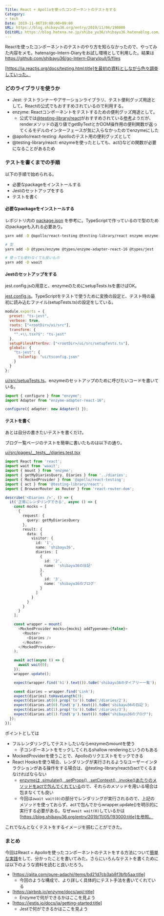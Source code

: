```yaml
---
Title: React + Apolloを使ったコンポーネントのテストをする
Category:
- tech
Date: 2019-11-06T19:00:00+09:00
URL: https://blog.shibayu36.org/entry/2019/11/06/190000
EditURL: https://blog.hatena.ne.jp/shiba_yu36/shibayu36.hatenablog.com/atom/entry/26006613461247631
---
```


Reactを使ったコンポーネントのテストのやり方を知らなかったので、やってみた内容をメモ。hatena/go-Intern-Diaryをお試し環境として利用した。結果は https://github.com/shibayu36/go-Intern-Diary/pull/5/files

[https://ja.reactjs.org/docs/testing.html:title]を最初の資料としながら色々調査していった。

### どのライブラリを使うか

* Jest: テストランナーやアサーションライブラリ、テスト便利グッズ用途として。Reactの公式でもおすすめされているので利用する。
* enzyme: Reactコンポーネントをテストするための便利グッズ用途として。
    * 公式では[@testing-library/react](https://testing-library.com/docs/react-testing-library/intro)がおすすめされている[参考](https://reactjs.org/docs/test-utils.html)ようだが、renderメソッドの返り値でgetByTextとかDOM操作用の便利関数が返ってくるモデルのインターフェースが気に入らなかったのでenzymeにした
* @apollo/react-testing: Apolloのテスト用の便利グッズとして
* @testing-library/react: enzymeを使ったとしても、act()などの関数が必要になることがあるため

### テストを書くまでの手順
以下の手順で始められる。

* 必要なpackageをインストールする
* Jestのセットアップをする
* テストを書く

#### 必要なpackageをインストールする
レポジトリ内の [package.json](https://github.com/shibayu36/go-Intern-Diary/pull/5/files#diff-b9cfc7f2cdf78a7f4b91a753d10865a2) を参考に。TypeScriptで作っているので型のためのpackageも入れる必要あり。

```sh
yarn add -D @apollo/react-testing @testing-library/react enzyme enzyme-adapter-react-16 jest ts-jest

# 型
yarn add -D @types/enzyme @types/enzyme-adapter-react-16 @types/jest

# 使っても使わなくても良いもの
yarn add -D waait
```

#### Jestのセットアップをする
jest.config.jsの用意と、enzymeのためにsetupTests.tsを書けばOK。

[jest.config.js](https://github.com/shibayu36/go-Intern-Diary/pull/5/files#diff-2d0cd5d10b9604941c38c6aac608178a)。TypeScriptをテストで使うために変換の設定と、テスト時の最初に読み込むファイル(setupTests.ts)の設定をしている。
```javascript
module.exports = {
  preset: "ts-jest",
  verbose: true,
  roots: ["<rootDir>/ui/src"],
  transform: {
    "^.+\\.tsx?$": "ts-jest"
  },
  setupFilesAfterEnv: ["<rootDir>/ui/src/setupTests.ts"],
  globals: {
    "ts-jest": {
      tsConfig: "ui/tsconfig.json"
    }
  }
};
```

[ui/src/setupTests.ts](https://github.com/shibayu36/go-Intern-Diary/pull/5/files#diff-5bbdf646fc8eb8a952cb54ac6f7e1c76)。enzymeのセットアップのために呼びたいコードを書いている。
```typescript
import { configure } from "enzyme";
import Adapter from "enzyme-adapter-react-16";

configure({ adapter: new Adapter() });
```

#### テストを書く
あとは自分の書きたいテストを書くだけ。

ブログ一覧ページのテストを簡単に書いたものは以下の通り。

[ui/src/pages/\_\_tests\_\_/diaries.test.tsx](https://github.com/shibayu36/go-Intern-Diary/pull/5/files#diff-9de209b498acd2c099570d479cf8eb26)
```typescript
import React from 'react';
import wait from 'waait';
import { mount } from 'enzyme';
import { getMyDiariesQuery, Diaries } from '../diaries';
import { MockedProvider } from '@apollo/react-testing';
import { act } from '@testing-library/react';
import { BrowserRouter as Router } from 'react-router-dom';

describe('<Diaries />', () => {
  it('正常にレンダリングできる', async () => {
    const mocks = [
      {
        request: {
          query: getMyDiariesQuery
        },
        result: {
          data: {
            visitor: {
              id: '1',
              name: 'shibayu36',
              diaries: [
                {
                  id: '2',
                  name: 'shibayu36の日記'
                },
                {
                  id: '3',
                  name: 'shibayu36のブログ'
                }
              ]
            }
          }
        }
      }
    ];

    const wrapper = mount(
      <MockedProvider mocks={mocks} addTypename={false}>
        <Router>
          <Diaries />
        </Router>
      </MockedProvider>
    );

    await act(async () => {
      await wait(0);
    });
    wrapper.update();

    expect(wrapper.find('h1').text()).toBe('shibayu36のダイアリー一覧');

    const diaries = wrapper.find('Link');
    expect(diaries).toHaveLength(3);
    expect(diaries.at(0).prop('to')).toBe('/diaries/2');
    expect(diaries.at(0).find('p').text()).toBe('shibayu36の日記');
    expect(diaries.at(1).prop('to')).toBe('/diaries/3');
    expect(diaries.at(1).find('p').text()).toBe("shibayu36のブログ");
  });
});
```

ポイントとしては

* フルレンダリングしてテストしたいならenzymeのmountを使う
    * 子コンポーネントをモックしてくれるshallow renderingというのもある
* MockedProviderを使うことで、Apolloのリクエストをモックできる
* React Hooksを使う場合、レンダリングが実行されるようなユーザーインタラクションがある操作をする場合は、@testing-library/reactのactでくるまなければならない
    * [enzymeは .simulate(), .setProps(), .setContext(), .invoke()あたりのメソッドをactで包んでくれている](https://github.com/airbnb/enzyme#react-hooks-support)ので、それらのメソッドを用いる場合は包まなくても良い
    * 今回は`await wait(0)`の部分でレンダリングが実行されるので、上記のメソッドを使っておらず、actで包んでからwrapper.update()を明示的に実行する必要がある。なぜ`await wait(0)`しているかは[https://blog.shibayu36.org/entry/2019/11/05/193000:title]を参照。

これでなんとなくテストをするイメージを掴むことができた。

### まとめ
今回はReact + Apolloを使ったコンポーネントのテストをする方法について[簡単な実践](https://github.com/shibayu36/go-Intern-Diary/pull/5/files)をして、分かったことを書いてみた。さらにいろんなテストを書くためには以下のような資料を読むと良いだろう。

* [https://qiita.com/pure-adachi/items/bd21d7cb3ab8f3bfb5aa:title]
    * 今回のような構成で、より詳しく具体的にテスト手法を書いてくれている
* [https://airbnb.io/enzyme/docs/api/:title]
    * Enzymeで何ができるかはここを見よう
* [https://jestjs.io/docs/ja/getting-started:title]
    * Jestで何ができるかはここを見よう
